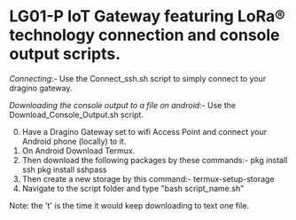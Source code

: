 # LG01-P IoT Gateway featuring LoRa® technology connection and console output scripts.

*Connecting*:-
Use the Connect_ssh.sh script to simply connect to your dragino gateway.


*Downloading the console output to a file on android*:-
Use the Download_Console_Output.sh script.

0. Have a Dragino Gateway set to wifi Access Point and connect your Android phone (locally) to it.
1. On Android Download Termux.
2. Then download the following packages by these commands:-
pkg install ssh
pkg install sshpass
3. Then create a new storage by this command:-
termux-setup-storage
4. Navigate to the script folder and type "bash script_name.sh"

Note: the 't' is the time it would keep downloading to text one file.